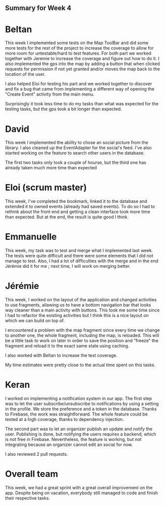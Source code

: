 ## Summary for Week 4

# Beltan

This week I implemented some tests on the Map ToolBar and did some more tests for the rest of the project to increase the coverage
to allow for more room for untestable/hard to test features. For both part we worked together with Jeremie to increase the coverage and 
figure out how to do it. I also implemented the gps into the map by adding a button that when clicked requests for permission if not yet granted and/or moves the map back
to the location of the user.

I also helped Eloi for testing his part and we worked together to discover and fix a bug that came from implementing a different way of opening the "Create Event"
activity from the main menu.

Surprisingly it took less time to do my tasks than what was expected for the testing tasks, but the gps took a bit longer than expected.

# David

This week I implemented the ability to chose an social picture from the library. I also cleaned up the EventAdapter for the social's feed. I've also started working on the feature to search other users in the database.

The first two tasks only took a couple of hourse, but the third one has already taken much more time than expected

# Eloi (scrum master)
This week, I've completed the bookmark, linked it to the database and extended it to owned events (already had saved events). To do so I had to rethink about the front end and getting a clean interface took more time than expected. But at the end, the result is quite good I think.


# Emmanuelle

This week, my task was to test and merge what I implemented last week. The tests were quite difficult and there were some elements that I did not manage to test. Also, I had a lot of difficulties with the merge and in the end Jérémie did it for me ; next time, I will work on merging better.

# Jérémie
This week, I worked on the layout of the application and changed activities to use fragments, allawing us to have a bottom navigation bar that looks way cleaner than a main activity with buttons. This took me some time since I had to refactor the existing activities but I think this is a nice layout on which we can build on top of. 

I encountered a problem with the map fragment since every time we change to another one, the whole fragment, including the map, is reloaded. This will be a little task to work on later in order to save the position and "freeze" the fragment and reload it to the exact same state using caching.

I also worked with Beltan to increase the test coverage.

My time estimates were pretty close to the actual time spent on this tasks.


# Keran

I worked on implementing a notification system in our app. The first step was to let the user subscribe/unsubscribe to notifications by using a setting in the profile. We store the preference and a token in the database. Thanks to Firebase, the work was straightforward. The whole feature could be tested at a high coverage, thanks to dependency injection.

The second part was to let an organizer publish an update and notify the user. Publishing is done, but notifying the users requires a backend, which is not free in Firebase. Nevertheless, the feature is working, but not integrating because an organizer cannot edit an social for now.

I also reviewed 2 pull requests.

# Overall team

This week, we had a great sprint with a great overall improvement on the app. Despite being on vacation, everybody still managed to code and finish their respective tasks.




